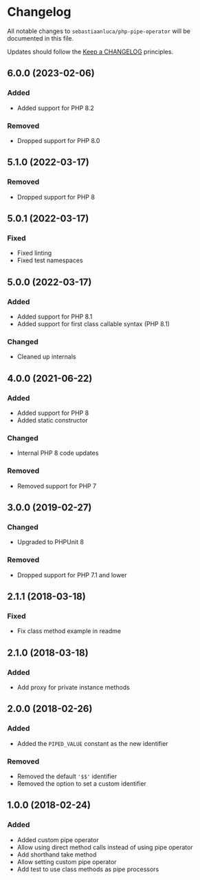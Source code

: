# Changelog

All notable changes to `sebastiaanluca/php-pipe-operator` will be documented in this file.

Updates should follow the [Keep a CHANGELOG](http://keepachangelog.com/) principles.

## 6.0.0 (2023-02-06)

### Added

- Added support for PHP 8.2

### Removed

- Dropped support for PHP 8.0

## 5.1.0 (2022-03-17)

### Removed

- Dropped support for PHP 8

## 5.0.1 (2022-03-17)

### Fixed

- Fixed linting
- Fixed test namespaces

## 5.0.0 (2022-03-17)

### Added

- Added support for PHP 8.1
- Added support for first class callable syntax (PHP 8.1)

### Changed

- Cleaned up internals

## 4.0.0 (2021-06-22)

### Added

- Added support for PHP 8
- Added static constructor

### Changed

- Internal PHP 8 code updates

### Removed

- Removed support for PHP 7

## 3.0.0 (2019-02-27)

### Changed

- Upgraded to PHPUnit 8

### Removed

- Dropped support for PHP 7.1 and lower

## 2.1.1 (2018-03-18)

### Fixed

- Fix class method example in readme

## 2.1.0 (2018-03-18)

### Added

- Add proxy for private instance methods

## 2.0.0 (2018-02-26)

### Added

- Added the `PIPED_VALUE` constant as the new identifier

### Removed

- Removed the default `'$$'` identifier
- Removed the option to set a custom identifier

## 1.0.0 (2018-02-24)

### Added

- Added custom pipe operator
- Allow using direct method calls instead of using pipe operator
- Add shorthand take method
- Allow setting custom pipe operator
- Add test to use class methods as pipe processors
